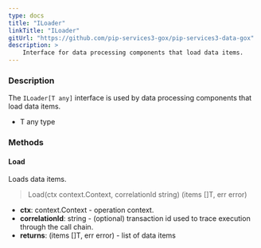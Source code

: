 ```yaml
---
type: docs
title: "ILoader"
linkTitle: "ILoader"
gitUrl: "https://github.com/pip-services3-gox/pip-services3-data-gox"
description: >
    Interface for data processing components that load data items.
---
```


### Description

The `ILoader[T any]` interface is used by data processing components that load data items.

- T any type

### Methods

#### Load
Loads data items.

> Load(ctx context.Context, correlationId string) (items []T, err error)

- **ctx**: context.Context - operation context.
- **correlationId**: string - (optional) transaction id used to trace execution through the call chain.
- **returns**: (items []T, err error) - list of data items

